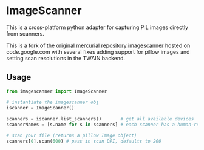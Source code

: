ImageScanner
============

This is a cross-platform python adapter for capturing PIL images directly from scanners.

This is a fork of the [original mercurial repository imagescanner](https://code.google.com/p/imagescanner/) hosted on code.google.com with several fixes adding support for pillow images and setting scan resolutions in the TWAIN backend.

## Usage
```python
from imagescanner import ImageScanner

# instantiate the imagescanner obj 
iscanner = ImageScanner()
 
scanners = iscanner.list_scanners()       # get all available devices
scannerNames = [s.name for s in scanners] # each scanner has a human-readable name property

# scan your file (returns a pillow Image object)
scanners[0].scan(600) # pass in scan DPI, defaults to 200
```
